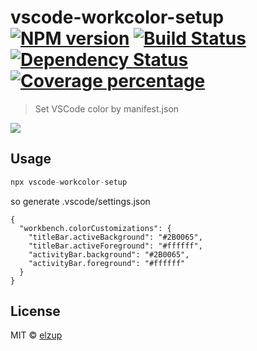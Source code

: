 # vscode-workcolor-setup [![NPM version][npm-image]][npm-url] [![Build Status][travis-image]][travis-url] [![Dependency Status][daviddm-image]][daviddm-url] [![Coverage percentage][coveralls-image]][coveralls-url]

> Set VSCode color by manifest.json

![](https://elzup-image-storage.s3.amazonaws.com/blog/settings_json_%E2%80%94_mitelop_and_TagPage_tsx_%E2%80%94_anozonbiyori.png)

## Usage

```js
npx vscode-workcolor-setup
```

so generate .vscode/settings.json

```
{
  "workbench.colorCustomizations": {
    "titleBar.activeBackground": "#2B0065",
    "titleBar.activeForeground": "#ffffff",
    "activityBar.background": "#2B0065",
    "activityBar.foreground": "#ffffff"
  }
}
```

## License

MIT © [elzup]()

[npm-image]: https://badge.fury.io/js/vscode-workcolor-setup.svg
[npm-url]: https://npmjs.org/package/vscode-workcolor-setup
[travis-image]: https://travis-ci.com/elzup/vscode-workcolor-setup.svg?branch=master
[travis-url]: https://travis-ci.com/elzup/vscode-workcolor-setup
[daviddm-image]: https://david-dm.org/elzup/vscode-workcolor-setup.svg?theme=shields.io
[daviddm-url]: https://david-dm.org/elzup/vscode-workcolor-setup
[coveralls-image]: https://coveralls.io/repos/elzup/vscode-workcolor-setup/badge.svg
[coveralls-url]: https://coveralls.io/r/elzup/vscode-workcolor-setup
